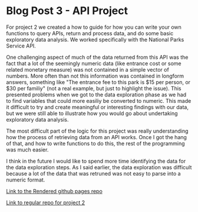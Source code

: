 # Blog Post 3 - API Project


For project 2 we created a how to guide for how you can write your own functions to query APIs, return and process data, and do some basic exploratory data analysis. We worked specifically with the National Parks Service API.

One challenging aspect of much of the data returned from this API was the fact that a lot of the seemingly numeric data (like entrance cost or some related monetary measure) was not contained in a simple vector of numbers. More often than not this information was contained in longform answers, something like "The entrance fee to this park is $15 per person, or $30 per familiy" (not a real example, but just to highlight the issue). This presented problems when we got to the data exploration phase as we had to find variables that could more easiliy be converted to numeric. This made it difficult to try and create meaningful or interesting findings with our data, but we were still able to illustrate how you would go about undertaking exploratory data analysis.

The most difficult part of the logic for this project was really understanding how the process of retrieving data from an API works. Once I got the hang of that, and how to write functions to do this, the rest of the programming was much easier.

I think in the future I would like to spend more time identifying the data for the data exploration steps. As I said earlier, the data exploration was difficult because a lot of the data that was retruned was not easy to parse into a numeric format.

[Link to the Rendered github pages repo](https://kebreeze.github.io/558project2/)

[Link to regular repo for project 2](https://github.com/kebreeze/558project2.git)
